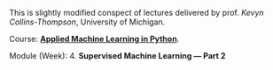 This is slightly modified conspect of lectures delivered by prof. _Kevyn Collins-Thompson_, University of Michigan.

Course: **[Applied Machine Learning in Python](https://www.coursera.org/learn/python-machine-learning/home/welcome)**.

Module (Week): 4. **Supervised Machine Learning — Part 2**
